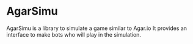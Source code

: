 AgarSimu
=========

AgarSimu is a library to simulate a game similar to Agar.io
It provides an interface to make bots who will play in the simulation.

